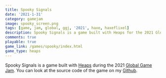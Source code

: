 ```yaml
---
title: Spooky Signals
date: '2021-1-31'
category: gamejam
image: spooky_screen.png
tags: [game, jam, global, ggj, '2021', haxe, haxeflixel]
description: Spooky Signals is a game built with Heaps for the 2021 Global Game Jam.
comments: true
playable: true
game_link: /games/spooky/index.html
game_type: heaps
---
```


Spooky Signals is a game built with [Heaps](http://heaps.io) during the 2021 [Global Game Jam](https://globalgamejam.org/2021/games/spooky-signals-6). You can look at the source code of the game on my [Github](https://github.com/cxsquared/GG2021_SpookySignals).
